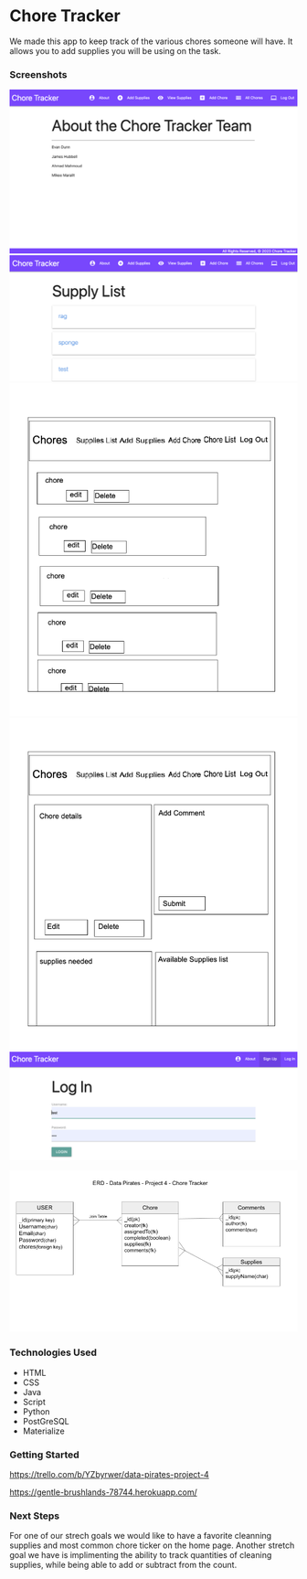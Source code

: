 # Chore Tracker
We made this app to keep track of the various chores someone will have. It allows you to add supplies you will be using on the task. 


### Screenshots
![about](./aproject-pics/about.png)
![supplylist](./aproject-pics/supplylist.png)
![chorelist](./aproject-pics/chorelist.png)
![choredetail](./aproject-pics/choredetail.png)
![login](./aproject-pics/log.png)

![ERD](aproject-pics/ERD.png)


### Technologies Used
- HTML
- CSS 
- Java 
- Script
- Python 
- PostGreSQL 
- Materialize


### Getting Started
https://trello.com/b/YZbyrwer/data-pirates-project-4


https://gentle-brushlands-78744.herokuapp.com/

### Next Steps
For one of our strech goals we would like to have a favorite cleanning supplies and most common chore ticker on the home page.
Another stretch goal we have is implimenting the ability to track quantities of cleaning supplies, while being able to add or subtract from the count.
